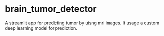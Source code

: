 # brain_tumor_detector
A streamlit app for predicting tumor by uisng mri images. It usage a custom deep learning model for prediction. 
